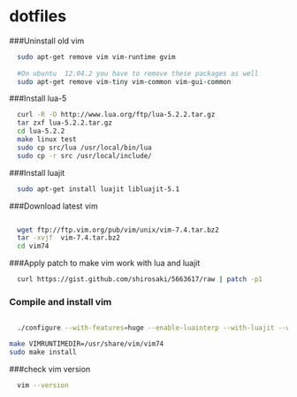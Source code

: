 dotfiles
=========
###Uninstall old vim
```bash
  sudo apt-get remove vim vim-runtime gvim 
  
  #On ubuntu  12.04.2 you have to remove these packages as well
  sudo apt-get remove vim-tiny vim-common vim-gui-common
```
###Install lua-5
```bash
  curl -R -O http://www.lua.org/ftp/lua-5.2.2.tar.gz
  tar zxf lua-5.2.2.tar.gz
  cd lua-5.2.2
  make linux test
  sudo cp src/lua /usr/local/bin/lua
  sudo cp -r src /usr/local/include/
```
###Install luajit
```bash
  sudo apt-get install luajit libluajit-5.1
```
###Download latest vim
```bash

  wget ftp://ftp.vim.org/pub/vim/unix/vim-7.4.tar.bz2
  tar -xvjf  vim-7.4.tar.bz2
  cd vim74
```
###Apply patch to make vim work with lua and luajit
```bash
  curl https://gist.github.com/shirosaki/5663617/raw | patch -p1
```
### Compile and install vim
```bash

  ./configure --with-features=huge --enable-luainterp --with-luajit --with-lua-prefix=/usr/local

make VIMRUNTIMEDIR=/usr/share/vim/vim74
sudo make install
```

###check vim version
```bash
  vim --version
```
